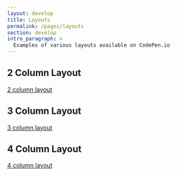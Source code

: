 ```yaml
---
layout: develop
title: Layouts
permalink: /pages/layouts
section: develop
intro_paragraph: >
  Examples of various layouts available on CodePen.io
---
```


## 2 Column Layout
[2 column layout](https://codepen.io/mindreeper2420/pen/qBBjOOg)

## 3 Column Layout
[3 column layout](https://codepen.io/mindreeper2420/pen/VwwWLJN)

## 4 Column Layout
[4 column layout](https://codepen.io/mindreeper2420/pen/RwwgWPb)
